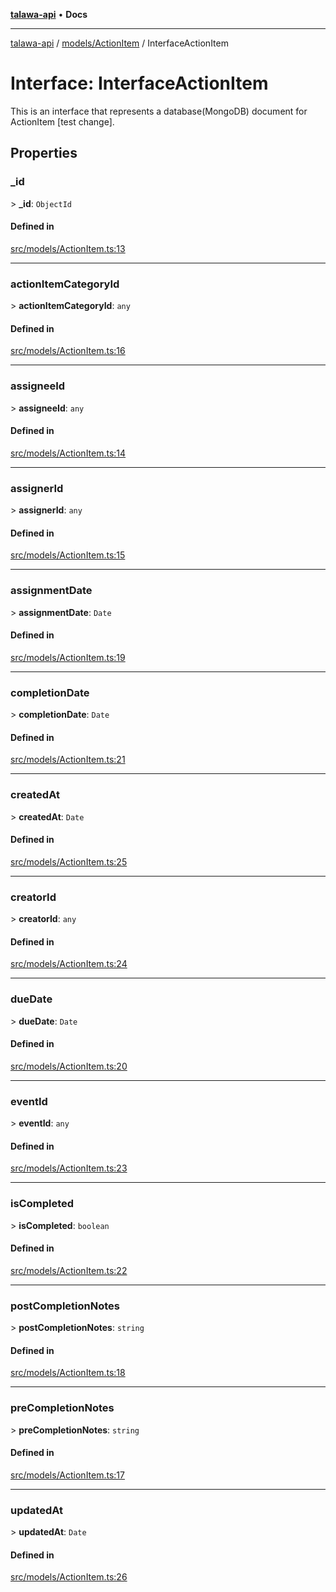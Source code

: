 [**talawa-api**](../../../README.md) • **Docs**

***

[talawa-api](../../../modules.md) / [models/ActionItem](../README.md) / InterfaceActionItem

# Interface: InterfaceActionItem

This is an interface that represents a database(MongoDB) document for ActionItem [test change].

## Properties

### \_id

\> **\_id**: `ObjectId`

#### Defined in

[src/models/ActionItem.ts:13](https://github.com/PalisadoesFoundation/talawa-api/blob/7fc9f13527dc6ead651f268e58527dcc279b95bc/src/models/ActionItem.ts#L13)

***

### actionItemCategoryId

\> **actionItemCategoryId**: `any`

#### Defined in

[src/models/ActionItem.ts:16](https://github.com/PalisadoesFoundation/talawa-api/blob/7fc9f13527dc6ead651f268e58527dcc279b95bc/src/models/ActionItem.ts#L16)

***

### assigneeId

\> **assigneeId**: `any`

#### Defined in

[src/models/ActionItem.ts:14](https://github.com/PalisadoesFoundation/talawa-api/blob/7fc9f13527dc6ead651f268e58527dcc279b95bc/src/models/ActionItem.ts#L14)

***

### assignerId

\> **assignerId**: `any`

#### Defined in

[src/models/ActionItem.ts:15](https://github.com/PalisadoesFoundation/talawa-api/blob/7fc9f13527dc6ead651f268e58527dcc279b95bc/src/models/ActionItem.ts#L15)

***

### assignmentDate

\> **assignmentDate**: `Date`

#### Defined in

[src/models/ActionItem.ts:19](https://github.com/PalisadoesFoundation/talawa-api/blob/7fc9f13527dc6ead651f268e58527dcc279b95bc/src/models/ActionItem.ts#L19)

***

### completionDate

\> **completionDate**: `Date`

#### Defined in

[src/models/ActionItem.ts:21](https://github.com/PalisadoesFoundation/talawa-api/blob/7fc9f13527dc6ead651f268e58527dcc279b95bc/src/models/ActionItem.ts#L21)

***

### createdAt

\> **createdAt**: `Date`

#### Defined in

[src/models/ActionItem.ts:25](https://github.com/PalisadoesFoundation/talawa-api/blob/7fc9f13527dc6ead651f268e58527dcc279b95bc/src/models/ActionItem.ts#L25)

***

### creatorId

\> **creatorId**: `any`

#### Defined in

[src/models/ActionItem.ts:24](https://github.com/PalisadoesFoundation/talawa-api/blob/7fc9f13527dc6ead651f268e58527dcc279b95bc/src/models/ActionItem.ts#L24)

***

### dueDate

\> **dueDate**: `Date`

#### Defined in

[src/models/ActionItem.ts:20](https://github.com/PalisadoesFoundation/talawa-api/blob/7fc9f13527dc6ead651f268e58527dcc279b95bc/src/models/ActionItem.ts#L20)

***

### eventId

\> **eventId**: `any`

#### Defined in

[src/models/ActionItem.ts:23](https://github.com/PalisadoesFoundation/talawa-api/blob/7fc9f13527dc6ead651f268e58527dcc279b95bc/src/models/ActionItem.ts#L23)

***

### isCompleted

\> **isCompleted**: `boolean`

#### Defined in

[src/models/ActionItem.ts:22](https://github.com/PalisadoesFoundation/talawa-api/blob/7fc9f13527dc6ead651f268e58527dcc279b95bc/src/models/ActionItem.ts#L22)

***

### postCompletionNotes

\> **postCompletionNotes**: `string`

#### Defined in

[src/models/ActionItem.ts:18](https://github.com/PalisadoesFoundation/talawa-api/blob/7fc9f13527dc6ead651f268e58527dcc279b95bc/src/models/ActionItem.ts#L18)

***

### preCompletionNotes

\> **preCompletionNotes**: `string`

#### Defined in

[src/models/ActionItem.ts:17](https://github.com/PalisadoesFoundation/talawa-api/blob/7fc9f13527dc6ead651f268e58527dcc279b95bc/src/models/ActionItem.ts#L17)

***

### updatedAt

\> **updatedAt**: `Date`

#### Defined in

[src/models/ActionItem.ts:26](https://github.com/PalisadoesFoundation/talawa-api/blob/7fc9f13527dc6ead651f268e58527dcc279b95bc/src/models/ActionItem.ts#L26)
